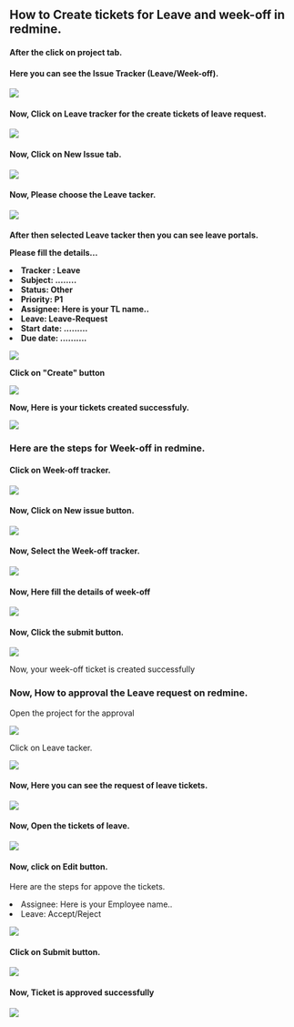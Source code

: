 ## How to Create tickets for Leave and week-off in redmine.

#### After the click on project tab.
<h4> Here you can see the Issue Tracker (Leave/Week-off).</h4>

![](/1.png)

<h4> Now, Click on Leave tracker for the create tickets of leave request. </h4>

![](/2.png)

<h4> Now, Click on New Issue tab. </h4>

![](/3.png)

<h4> Now, Please choose the Leave tacker.</h4>

![](/4.png)

 <h4> After then selected Leave tacker then you can see leave portals. </ h4>

<p> Please fill the details...  </p>
<li>Tracker : Leave </li>
<li>Subject: ........</li>
<li>Status:  Other </li>
<li>Priority: P1 </li>
<li>Assignee: Here is your TL name..</li>
<li>Leave: Leave-Request </li>
<li> Start date: .........</li>
<li> Due date: ..........</li>

![](/5.png)

<p> Click on "Create" button </p>

![](/6.png)

<p> Now, Here is your tickets created successfuly. </>

![](/7.png)




### Here are the steps for Week-off in redmine.

<h4>Click on Week-off tracker.</h4> 

![](/w1.png)

<h4> Now, Click on New issue button.</h4> 

![](/w2.png)

<h4>Now, Select the Week-off tracker.</h4> 

![](/w3.png)
<h4> Now, Here fill the details of week-off </h4>

![](/w4.png)

<h4> Now, Click the submit button. </h4> 

![](/w5.png)

<p> Now, your week-off ticket is created successfully </p>




### Now, How to approval the Leave request on redmine.
<p> Open the project for the approval </p>

![](/8.png)

<p> Click on Leave tacker. </p>

![](/9.png)

<h4> Now, Here you can see the request of leave tickets. </h4> 

![](/10.png)

<h4> Now, Open the tickets of leave.</h4>

![](/11.png)

<h4> Now, click on Edit button. </h4>

<p> Here are the steps for appove the tickets. </p>

<li>Assignee: Here is your Employee name..</li>
<li>Leave: Accept/Reject </li>

![](/13.png)

<h4> Click on Submit button. </h4>

![](/15.png)

<h4> Now, Ticket is approved successfully </h4>

![](/14.png)


